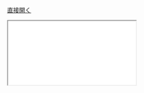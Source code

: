 [直接開く](../creative_advance/index.html)

<iframe src="../creative_advance/index.html" seamless></iframe>
